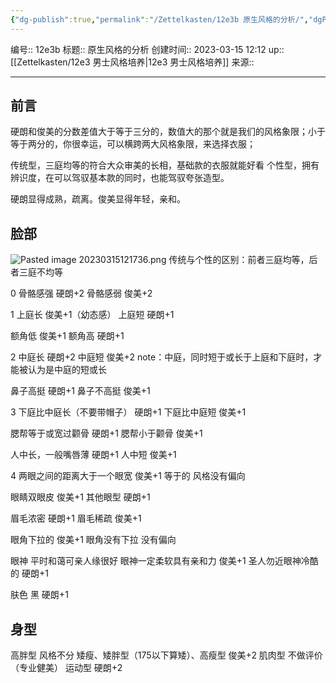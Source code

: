 ```yaml
---
{"dg-publish":true,"permalink":"/Zettelkasten/12e3b 原生风格的分析/","dgPassFrontmatter":true}
---
```


编号:: 12e3b
标题:: 原生风格的分析
创建时间:: 2023-03-15 12:12
up:: [[Zettelkasten/12e3 男士风格培养\|12e3 男士风格培养]]
来源:: 

---
## 前言
硬朗和俊美的分数差值大于等于三分的，数值大的那个就是我们的风格象限；小于等于两分的，你很幸运，可以横跨两大风格象限，来选择衣服；

传统型，三庭均等的符合大众审美的长相，基础款的衣服就能好看
个性型，拥有辨识度，在可以驾驭基本款的同时，也能驾驭夸张造型。

硬朗显得成熟，疏离。俊美显得年轻，亲和。

## 脸部
![Pasted image 20230315121736.png](/img/user/attachment/Pasted%20image%2020230315121736.png)
传统与个性的区别：前者三庭均等，后者三庭不均等

0
骨骼感强 硬朗+2
骨骼感弱 俊美+2

1
上庭长 俊美+1（幼态感）
上庭短 硬朗+1

额角低 俊美+1
额角高 硬朗+1

2
中庭长 硬朗+2
中庭短 俊美+2
note：中庭，同时短于或长于上庭和下庭时，才能被认为是中庭的短或长

鼻子高挺 硬朗+1
鼻子不高挺 俊美+1

3
下庭比中庭长（不要带帽子） 硬朗+1
下庭比中庭短  俊美+1

腮帮等于或宽过颧骨 硬朗+1 
腮帮小于颧骨  俊美+1

人中长，一般嘴唇薄  硬朗+1
人中短 俊美+1

4
两眼之间的距离大于一个眼宽  俊美+1
等于的 风格没有偏向

眼睛双眼皮 俊美+1
其他眼型 硬朗+1

眉毛浓密 硬朗+1
眉毛稀疏 俊美+1

眼角下拉的 俊美+1
眼角没有下拉  没有偏向

眼神
平时和蔼可亲人缘很好 眼神一定柔软具有亲和力 俊美+1
圣人勿近眼神冷酷的 硬朗+1

肤色
黑 硬朗+1

## 身型
高胖型 风格不分
矮瘦、矮胖型（175以下算矮）、高瘦型  俊美+2
肌肉型 不做评价（专业健美）
运动型  硬朗+2


